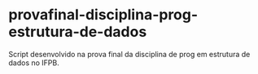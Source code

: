 #     provafinal-disciplina-prog-estrutura-de-dados

Script desenvolvido na prova final da disciplina de prog em estrutura de dados no IFPB.
